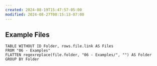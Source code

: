 ```yaml
---
created: 2024-08-19T15:47:57-05:00
modified: 2024-08-27T08:15:13-07:00
---
```


## Example Files

```dataview
TABLE WITHOUT ID Folder, rows.file.link AS Files
FROM "06 - Examples"
FLATTEN regexreplace(file.folder, "06 - Examples/", "") AS Folder
GROUP BY Folder
```